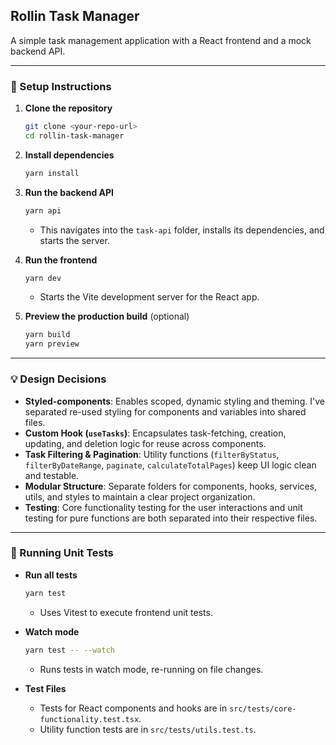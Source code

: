 ## Rollin Task Manager

A simple task management application with a React frontend and a mock backend API.

---

### 🚀 Setup Instructions

1. **Clone the repository**

   ```bash
   git clone <your-repo-url>
   cd rollin-task-manager
   ```

2. **Install dependencies**

   ```bash
   yarn install
   ```

3. **Run the backend API**

   ```bash
   yarn api
   ```

   * This navigates into the `task-api` folder, installs its dependencies, and starts the server.

4. **Run the frontend**

   ```bash
   yarn dev
   ```

   * Starts the Vite development server for the React app.

5. **Preview the production build** (optional)

   ```bash
   yarn build
   yarn preview
   ```

---

### 💡 Design Decisions

* **Styled-components**: Enables scoped, dynamic styling and theming. I've separated re-used styling for components and variables into shared files.
* **Custom Hook (`useTasks`)**: Encapsulates task-fetching, creation, updating, and deletion logic for reuse across components.
* **Task Filtering & Pagination**: Utility functions (`filterByStatus`, `filterByDateRange`, `paginate`, `calculateTotalPages`) keep UI logic clean and testable.
* **Modular Structure**: Separate folders for components, hooks, services, utils, and styles to maintain a clear project organization.
* **Testing**: Core functionality testing for the user interactions and unit testing for pure functions are both separated into their respective files.

---

### 🧪 Running Unit Tests

* **Run all tests**

  ```bash
  yarn test
  ```

  * Uses Vitest to execute frontend unit tests.

* **Watch mode**

  ```bash
  yarn test -- --watch
  ```

  * Runs tests in watch mode, re-running on file changes.

* **Test Files**

  * Tests for React components and hooks are in `src/tests/core-functionality.test.tsx`.
  * Utility function tests are in `src/tests/utils.test.ts`.

